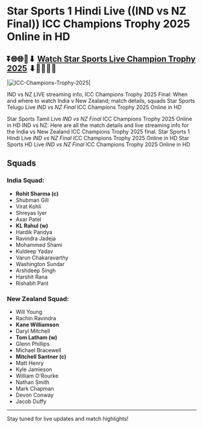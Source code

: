 # Star Sports 1 Hindi Live ((IND vs NZ Final)) ICC Champions Trophy 2025 Online in HD

## ⏬🌐🌐📌⬇ [Watch Star Sports Live Champion Trophy 2025](https://ptvsportshd.net/star-sports-1-hindi-hd/) ⬇📌🌐🌐⏬

|![ICC-Champions-Trophy-2025](https://github.com/user-attachments/assets/eb0c49aa-ae7e-4ae0-a94f-0153617a517c)|

IND vs NZ LIVE streaming info, ICC Champions Trophy 2025 Final: When and where to watch India v New Zealand; match details, squads Star Sports Telugu Live *IND vs NZ Final* ICC Champions Trophy 2025 Online in HD

Star Sports Tamil Live *IND vs NZ Final* ICC Champions Trophy 2025 Online in HD IND vs NZ: Here are all the match details and live streaming info for the India vs New Zealand ICC Champions Trophy 2025 final. Star Sports 1 Hindi Live *IND vs NZ Final* ICC Champions Trophy 2025 Online in HD Star Sports HD Live *IND vs NZ Final* ICC Champions Trophy 2025 Online in HD



## **Squads**

### **India Squad:**
- **Rohit Sharma (c)**
- Shubman Gill
- Virat Kohli
- Shreyas Iyer
- Axar Patel
- **KL Rahul (w)**
- Hardik Pandya
- Ravindra Jadeja
- Mohammed Shami
- Kuldeep Yadav
- Varun Chakaravarthy
- Washington Sundar
- Arshdeep Singh
- Harshit Rana
- Rishabh Pant

### **New Zealand Squad:**
- Will Young
- Rachin Ravindra
- **Kane Williamson**
- Daryl Mitchell
- **Tom Latham (w)**
- Glenn Phillips
- Michael Bracewell
- **Mitchell Santner (c)**
- Matt Henry
- Kyle Jamieson
- William O'Rourke
- Nathan Smith
- Mark Chapman
- Devon Conway
- Jacob Duffy

---

Stay tuned for live updates and match highlights!
